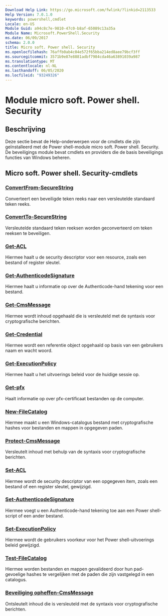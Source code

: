 ```yaml
---
Download Help Link: https://go.microsoft.com/fwlink/?linkid=2113533
Help Version: 7.0.1.0
keywords: powershell,cmdlet
Locale: en-US
Module Guid: a94c8c7e-9810-47c0-b8af-65089c13a35a
Module Name: Microsoft.PowerShell.Security
ms.date: 06/09/2017
schema: 2.0.0
title: Micro soft. Power shell. Security
ms.openlocfilehash: 76affb0ab4c04e572f65bba214ed8aee79bcf3ff
ms.sourcegitcommit: 3571b9e87e8881adbf7984cda46a63891039a987
ms.translationtype: MT
ms.contentlocale: nl-NL
ms.lasthandoff: 06/05/2020
ms.locfileid: "93249326"
---
```

# Module micro soft. Power shell. Security

## Beschrijving

Deze sectie bevat de Help-onderwerpen voor de cmdlets die zijn geïnstalleerd met de Power shell-module micro soft. Power shell. Security. De beveiligings module bevat cmdlets en providers die de basis beveiligings functies van Windows beheren.

## Micro soft. Power shell. Security-cmdlets

### [ConvertFrom-SecureString](ConvertFrom-SecureString.md)
Converteert een beveiligde teken reeks naar een versleutelde standaard teken reeks.

### [ConvertTo-SecureString](ConvertTo-SecureString.md)
Versleutelde standaard teken reeksen worden geconverteerd om teken reeksen te beveiligen.

### [Get-ACL](Get-Acl.md)
Hiermee haalt u de security descriptor voor een resource, zoals een bestand of register sleutel.

### [Get-AuthenticodeSignature](Get-AuthenticodeSignature.md)
Hiermee haalt u informatie op over de Authenticode-hand tekening voor een bestand.

### [Get-CmsMessage](Get-CmsMessage.md)
Hiermee wordt inhoud opgehaald die is versleuteld met de syntaxis voor cryptografische berichten.

### [Get-Credential](Get-Credential.md)
Hiermee wordt een referentie object opgehaald op basis van een gebruikers naam en wacht woord.

### [Get-ExecutionPolicy](Get-ExecutionPolicy.md)
Hiermee haalt u het uitvoerings beleid voor de huidige sessie op.

### [Get-pfx](Get-PfxCertificate.md)
Haalt informatie op over pfx-certificaat bestanden op de computer.

### [New-FileCatalog](New-FileCatalog.md)
Hiermee maakt u een Windows-catalogus bestand met cryptografische hashes voor bestanden en mappen in opgegeven paden.

### [Protect-CmsMessage](Protect-CmsMessage.md)
Versleutelt inhoud met behulp van de syntaxis voor cryptografische berichten.

### [Set-ACL](Set-Acl.md)
Hiermee wordt de security descriptor van een opgegeven item, zoals een bestand of een register sleutel, gewijzigd.

### [Set-AuthenticodeSignature](Set-AuthenticodeSignature.md)
Hiermee voegt u een Authenticode-hand tekening toe aan een Power shell-script of een ander bestand.

### [Set-ExecutionPolicy](Set-ExecutionPolicy.md)
Hiermee wordt de gebruikers voorkeur voor het Power shell-uitvoerings beleid gewijzigd.

### [Test-FileCatalog](Test-FileCatalog.md)
Hiermee worden bestanden en mappen gevalideerd door hun pad-gevoelige hashes te vergelijken met de paden die zijn vastgelegd in een catalogus.

### [Beveiliging opheffen-CmsMessage](Unprotect-CmsMessage.md)
Ontsleutelt inhoud die is versleuteld met de syntaxis voor cryptografische berichten.

